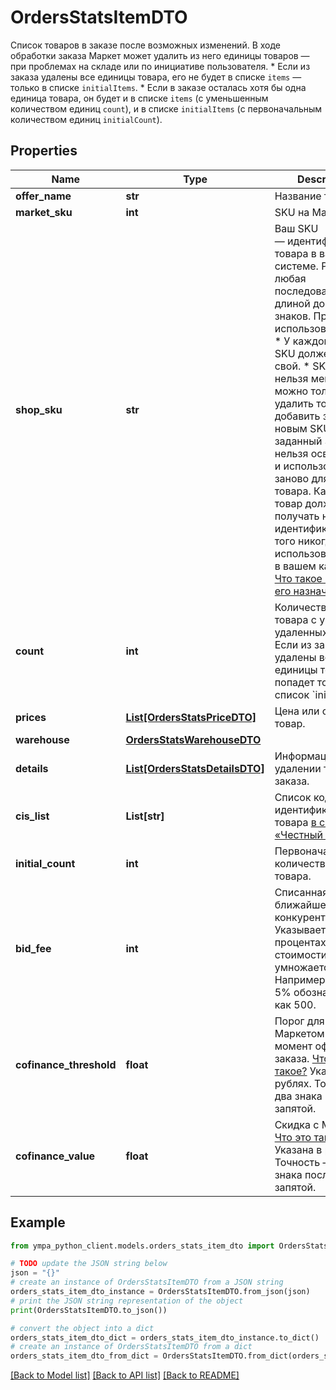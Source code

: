 # OrdersStatsItemDTO

Список товаров в заказе после возможных изменений.  В ходе обработки заказа Маркет может удалить из него единицы товаров — при проблемах на складе или по инициативе пользователя.  * Если из заказа удалены все единицы товара, его не будет в списке `items` — только в списке `initialItems`.  * Если в заказе осталась хотя бы одна единица товара, он будет и в списке `items` (с уменьшенным количеством единиц `count`), и в списке `initialItems` (с первоначальным количеством единиц `initialCount`). 

## Properties

Name | Type | Description | Notes
------------ | ------------- | ------------- | -------------
**offer_name** | **str** | Название товара. | [optional] 
**market_sku** | **int** | SKU на Маркете. | [optional] 
**shop_sku** | **str** | Ваш SKU — идентификатор товара в вашей системе.  Разрешена любая последовательность длиной до 255 знаков.  Правила использования SKU:  * У каждого товара SKU должен быть свой.  * SKU товара нельзя менять — можно только удалить товар и добавить заново с новым SKU.  * Уже заданный SKU нельзя освободить и использовать заново для другого товара. Каждый товар должен получать новый идентификатор, до того никогда не использовавшийся в вашем каталоге.  [Что такое SKU и как его назначать](https://yandex.ru/support/marketplace/assortment/add/index.html#fields)  | [optional] 
**count** | **int** | Количество единиц товара с учетом удаленных единиц.  Если из заказа удалены все единицы товара, он попадет только в список &#x60;initialItems&#x60;.  | [optional] 
**prices** | [**List[OrdersStatsPriceDTO]**](OrdersStatsPriceDTO.md) | Цена или скидки на товар. | [optional] 
**warehouse** | [**OrdersStatsWarehouseDTO**](OrdersStatsWarehouseDTO.md) |  | [optional] 
**details** | [**List[OrdersStatsDetailsDTO]**](OrdersStatsDetailsDTO.md) | Информация об удалении товара из заказа. | [optional] 
**cis_list** | **List[str]** | Список кодов идентификации товара [в системе «Честный ЗНАК»](https://честныйзнак.рф/). | [optional] 
**initial_count** | **int** | Первоначальное количество единиц товара. | [optional] 
**bid_fee** | **int** | Списанная ставка ближайшего конкурента.  Указывается в процентах от стоимости товара и умножается на 100. Например, ставка 5% обозначается как 500.  | [optional] 
**cofinance_threshold** | **float** | Порог для скидок с Маркетом на момент оформления заказа. [Что это такое?](https://yandex.ru/support/marketplace/marketing/smart-pricing.html#sponsored-discounts)  Указан в рублях. Точность — два знака после запятой.  | [optional] 
**cofinance_value** | **float** | Скидка с Маркетом. [Что это такое?](https://yandex.ru/support/marketplace/marketing/smart-pricing.html#sponsored-discounts)  Указана в рублях. Точность — два знака после запятой.  | [optional] 

## Example

```python
from ympa_python_client.models.orders_stats_item_dto import OrdersStatsItemDTO

# TODO update the JSON string below
json = "{}"
# create an instance of OrdersStatsItemDTO from a JSON string
orders_stats_item_dto_instance = OrdersStatsItemDTO.from_json(json)
# print the JSON string representation of the object
print(OrdersStatsItemDTO.to_json())

# convert the object into a dict
orders_stats_item_dto_dict = orders_stats_item_dto_instance.to_dict()
# create an instance of OrdersStatsItemDTO from a dict
orders_stats_item_dto_from_dict = OrdersStatsItemDTO.from_dict(orders_stats_item_dto_dict)
```
[[Back to Model list]](../README.md#documentation-for-models) [[Back to API list]](../README.md#documentation-for-api-endpoints) [[Back to README]](../README.md)


